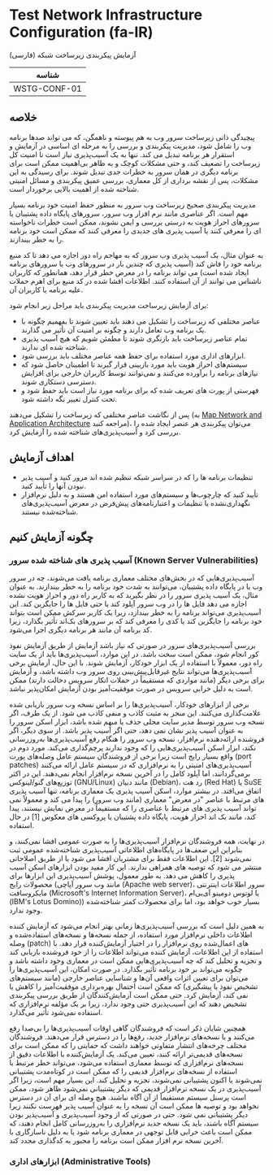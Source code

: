 # Test Network Infrastructure Configuration (fa-IR)

آزمایش پیکربندی زیرساخت شبکه (فارسی)

|شناسه          |
|------------|
|WSTG-CONF-01|

## خلاصه

پیچیدگی ذاتی زیرساخت سرور وب به هم پیوسته و ناهمگن، که می تواند صدها برنامه وب را شامل شود، مدیریت پیکربندی و بررسی را به مرحله ای اساسی در آزمایش و استقرار هر برنامه تبدیل می کند. تنها به یک آسیب‌پذیری نیاز است تا امنیت کل زیرساخت را تضعیف کند، و حتی مشکلات کوچک و به ظاهر بی‌اهمیت ممکن است برای برنامه دیگری در همان سرور به خطرات جدی تبدیل شوند. برای رسیدگی به این مشکلات، پس از نقشه برداری از کل معماری، بررسی عمیق پیکربندی و مسائل امنیتی شناخته شده از اهمیت بالایی برخوردار است.

مدیریت پیکربندی صحیح زیرساخت وب سرور به منظور حفظ امنیت خود برنامه بسیار مهم است. اگر عناصری مانند نرم افزار وب سرور، سرورهای پایگاه داده پشتیبان یا سرورهای احراز هویت به درستی بررسی و ایمن نشوند، ممکن است خطرات ناخواسته ای را معرفی کنند یا آسیب پذیری های جدیدی را معرفی کنند که ممکن است خود برنامه را به خطر بیندازند.

به عنوان مثال، یک آسیب پذیری وب سرور که به مهاجم راه دور اجازه می دهد تا کد منبع برنامه خود را فاش کند (آسیب پذیری که چندین بار در سرورهای وب یا سرورهای برنامه ایجاد شده است) می تواند برنامه را در معرض خطر قرار دهد، همانطور که کاربران ناشناس می توانند از آن استفاده کنند. اطلاعات افشا شده در کد منبع برای اهرم حملات علیه برنامه یا کاربران آن.

برای آزمایش زیرساخت مدیریت پیکربندی باید مراحل زیر انجام شود:

- عناصر مختلفی که زیرساخت را تشکیل می دهند باید تعیین شوند تا بفهمیم چگونه با یک برنامه وب تعامل دارند و چگونه بر امنیت آن تأثیر می گذارند.
- تمام عناصر زیرساخت باید بازنگری شوند تا مطمئن شویم که هیچ آسیب پذیری شناخته شده ای ندارند.
- ابزارهای اداری مورد استفاده برای حفظ همه عناصر مختلف باید بررسی شود.
- سیستم‌های احراز هویت باید مورد بازبینی قرار گیرند تا اطمینان حاصل شود که نیازهای برنامه را برآورده می‌کنند و نمی‌توانند توسط کاربران خارجی برای افزایش دسترسی دستکاری شوند.
- فهرستی از پورت های تعریف شده که برای برنامه مورد نیاز است باید حفظ شود و تحت کنترل تغییر نگه داشته شود.

پس از نگاشت عناصر مختلفی که زیرساخت را تشکیل می‌دهند (به [Map Network and Application Architecture](../01-Information_Gathering/10-Map_Application_Architecture.md) مراجعه کنید)، می‌توان پیکربندی هر عنصر ایجاد شده را بررسی کرد و آسیب‌پذیری‌های شناخته شده را آزمایش کرد.

## اهداف آزمایش

- تنظیمات برنامه ها را که در سراسر شبکه تنظیم شده اند مرور کنید و آسیب پذیر نبودن آنها را تأیید کنید.
- تأیید کنید که چارچوب‌ها و سیستم‌های مورد استفاده امن هستند و به دلیل نرم‌افزار نگهداری‌نشده یا تنظیمات و اعتبارنامه‌های پیش‌فرض در معرض آسیب‌پذیری‌های شناخته‌شده نیستند.

## چگونه آزمایش کنیم

### آسیب پذیری های شناخته شده سرور (Known Server Vulnerabilities)

آسیب‌پذیری‌هایی که در بخش‌های مختلف معماری برنامه یافت می‌شوند، چه در سرور وب یا در پایگاه داده پشتیبان، می‌توانند به شدت خود برنامه را به خطر بیندازند. به عنوان مثال، یک آسیب پذیری سرور را در نظر بگیرید که به کاربر راه دور و احراز هویت نشده اجازه می دهد فایل ها را در وب سرور آپلود کند یا حتی فایل ها را جایگزین کند. این آسیب‌پذیری می‌تواند برنامه را به خطر بیندازد، زیرا یک کاربر سرکش ممکن است بتواند خود برنامه را جایگزین کند یا کدی را معرفی کند که بر سرورهای بک‌اند تأثیر بگذارد، زیرا کد برنامه آن مانند هر برنامه دیگری اجرا می‌شود.

بررسی آسیب‌پذیری‌های سرور در صورتی که نیاز باشد آزمایش از طریق آزمایش نفوذ کور انجام شود، ممکن است سخت باشد. در این موارد، آسیب‌پذیری‌ها باید از یک سایت راه دور، معمولاً با استفاده از یک ابزار خودکار، آزمایش شوند. با این حال، آزمایش برخی آسیب‌پذیری‌ها می‌تواند نتایج غیرقابل‌پیش‌بینی روی سرور وب داشته باشد، و آزمایش برای برخی دیگر (مانند مواردی که مستقیماً در حملات انکار سرویس دخالت دارند) ممکن است به دلیل خرابی سرویس در صورت موفقیت‌آمیز بودن آزمایش امکان‌پذیر نباشد.

برخی از ابزارهای خودکار، آسیب‌پذیری‌ها را بر اساس نسخه وب سرور بازیابی شده علامت‌گذاری می‌کنند. این منجر به مثبت کاذب و منفی کاذب می شود. از یک طرف، اگر نسخه وب سرور توسط مدیر سایت محلی حذف یا مبهم شده باشد، ابزار اسکن سرور را به عنوان آسیب پذیر نشان نمی دهد، حتی اگر آسیب پذیر باشد. از سوی دیگر، اگر فروشنده ارائه‌دهنده نرم‌افزار، نسخه وب سرور را هنگام رفع آسیب‌پذیری‌ها به‌روزرسانی نکند، ابزار اسکن آسیب‌پذیری‌هایی را که وجود ندارند پرچم‌گذاری می‌کند. مورد دوم در واقع بسیار رایج است زیرا برخی از فروشندگان سیستم عامل وصله‌های پورت (port patches) آسیب‌پذیری‌های امنیتی را به نرم‌افزاری که در سیستم عامل ارائه می‌کنند برمی‌گردانند، اما آپلود کامل را در آخرین نسخه نرم‌افزار انجام نمی‌دهند. این در اکثر توزیع‌های گنو/لینوکس (GNU/Linux) مانند دبیان (Debian)، رد هت (Red Hat) یا SuSE اتفاق می‌افتد. در بیشتر موارد، اسکن آسیب پذیری یک معماری برنامه، تنها آسیب پذیری های مرتبط با عناصر "در معرض" معماری (مانند وب سرور) را پیدا می کند و معمولاً نمی تواند آسیب پذیری های مرتبط با عناصری را که مستقیماً در معرض نمایش نیستند، پیدا کند، مانند بک اند احراز هویت، پایگاه داده پشتیبان یا پروکسی های معکوس [1] در حال استفاده.

در نهایت، همه فروشندگان نرم‌افزار آسیب‌پذیری‌ها را به صورت عمومی افشا نمی‌کنند، و بنابراین این ضعف‌ها در پایگاه‌های اطلاعاتی آسیب‌پذیری شناخته‌شده عمومی ثبت نمی‌شوند [2]. این اطلاعات فقط برای مشتریان افشا می شود یا از طریق اصلاحاتی منتشر می شود که توصیه های همراهی ندارند. این کار مفید بودن ابزارهای اسکن آسیب پذیری را کاهش می دهد. به طور معمول، پوشش آسیب‌پذیری این ابزارها برای محصولات رایج (مانند وب سرور آپاچی (Apache web server)، سرور اطلاعات اینترنتی مایکروسافت (Microsoft's Internet Information Server)، یا لوتوس دومینو آی‌بی‌ام (IBM's Lotus Domino)) بسیار خوب خواهد بود، اما برای محصولات کمتر شناخته‌شده وجود ندارد.

به همین دلیل است که بررسی آسیب‌پذیری‌ها زمانی بهتر انجام می‌شود که آزمایش کننده اطلاعات داخلی نرم‌افزار مورد استفاده، از جمله نسخه‌ها و نسخه‌های استفاده‌شده و وصله (patch) های اعمال‌شده روی نرم‌افزار را در اختیار آزمایش‌کننده قرار دهد. با استفاده از این اطلاعات، آزمایش کننده می‌تواند اطلاعات را از خود فروشنده بازیابی کند و تجزیه و تحلیل کند که چه آسیب‌پذیری‌هایی ممکن است در معماری وجود داشته باشد و چگونه می‌تواند بر خود برنامه تأثیر بگذارد. در صورت امکان، این آسیب‌پذیری‌ها را می‌توان برای تعیین اثرات واقعی آن‌ها و شناسایی عناصر خارجی (مانند سیستم‌های تشخیص نفوذ یا پیشگیری) که ممکن است احتمال بهره‌برداری موفقیت‌آمیز را کاهش یا نفی کند، آزمایش کرد. حتی ممکن است آزمایش‌کنندگان از طریق بررسی پیکربندی تشخیص دهند که این آسیب‌پذیری حتی وجود ندارد، زیرا بر یک مؤلفه نرم‌افزاری که استفاده نمی‌شود تأثیر می‌گذارد.

همچنین شایان ذکر است که فروشندگان گاهی اوقات آسیب‌پذیری‌ها را بی‌صدا رفع می‌کنند و با نسخه‌های نرم‌افزار جدید، رفع‌ها را در دسترس قرار می‌دهند. فروشندگان مختلف چرخه‌های انتشار متفاوتی خواهند داشت که حمایتی را که ممکن است برای نسخه‌های قدیمی‌تر ارائه کنند، تعیین می‌کند. یک آزمایش‌کننده با اطلاعات دقیق از نسخه‌های نرم‌افزاری که توسط معماری استفاده می‌شود، می‌تواند خطر مرتبط با استفاده از نسخه‌های نرم‌افزار قدیمی را که ممکن است در کوتاه‌مدت پشتیبانی نمی‌شوند یا اکنون پشتیبانی نمی‌شوند، تجزیه و تحلیل کند. این بسیار مهم است، زیرا اگر آسیب‌پذیری در یک نسخه نرم‌افزار قدیمی که دیگر پشتیبانی نمی‌شود ظاهر شود، ممکن است پرسنل سیستم مستقیماً از آن آگاه نباشند. هیچ وصله ای برای آن در دسترس نخواهد بود و توصیه ها ممکن است آن نسخه را به عنوان آسیب پذیر فهرست نکنند زیرا دیگر پشتیبانی نمی شود. حتی در صورتی که از وجود آسیب‌پذیری و آسیب‌پذیر بودن سیستم آگاه باشند،  باید یک نسخه جدید نرم‌افزاری را به‌روزرسانی کامل انجام دهند، که  ممکن است باعث خرابی قابل توجهی در معماری برنامه شود یا به دلیل ناسازگاری با آخرین نسخه نرم افزار ممکن است برنامه را مجبور به کدگذاری مجدد کند.

### ابزارهای اداری (Administrative Tools)


